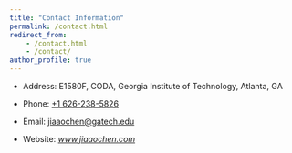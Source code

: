 ```yaml
---
title: "Contact Information"
permalink: /contact.html
redirect_from: 
    - /contact.html
    - /contact/
author_profile: true
---
```


* Address: E1580F, CODA, Georgia Institute of Technology, Atlanta, GA

* Phone: [+1 626-238-5826](tel://6262385826)

* Email: [jiaaochen@gatech.edu](mailto:jiaaochen@gatech.edu)

* Website: _www.jiaaochen.com_
